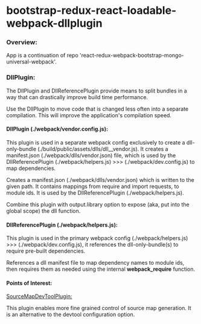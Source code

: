 # bootstrap-redux-react-loadable-webpack-dllplugin


### Overview:

App is a continuation of repo 'react-redux-webpack-bootstrap-mongo-universal-webpack'.


### DllPlugin:

The DllPlugin and DllReferencePlugin provide means to split bundles in a way that can drastically improve build time performance.

Use the DllPlugin to move code that is changed less often into a separate compilation. This will improve the application's compilation speed.


#### DllPlugin (./webpack/vendor.config.js):

This plugin is used in a separate webpack config exclusively to create a dll-only-bundle (./build/public/assets/dlls/dll__vendor.js). It creates a manifest.json (./webpack/dlls/vendor.json) file, which is used by the DllReferencePlugin (./webpack/helpers.js) >>> (./webpack/dev.config.js) to map dependencies.

Creates a manifest.json (./webpack/dlls/vendor.json) which is written to the given path. It contains mappings from require and import requests, to module ids. It is used by the DllReferencePlugin (./webpack/helpers.js).

Combine this plugin with output.library option to expose (aka, put into the global scope) the dll function.


#### DllReferencePlugin (./webpack/helpers.js):

This plugin is used in the primary webpack config (./webpack/helpers.js) >>> (./webpack/dev.config.js), it references the dll-only-bundle(s) to require pre-built dependencies.

References a dll manifest file to map dependency names to module ids, then requires them as needed using the internal __webpack_require__ function.


#### Points of Interest:

[SourceMapDevToolPlugin:](https://webpack.js.org/plugins/source-map-dev-tool-plugin/)

This plugin enables more fine grained control of source map generation. It is an alternative to the devtool configuration option.